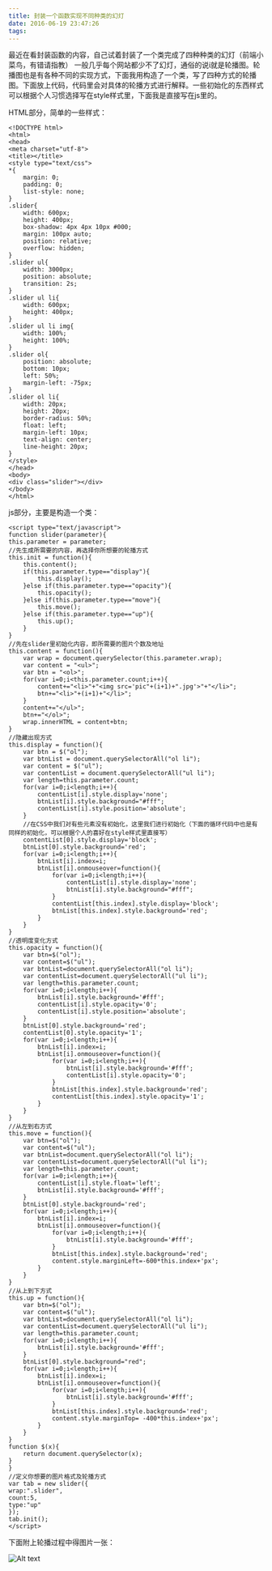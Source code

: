 ```yaml
---
title: 封装一个函数实现不同种类的幻灯
date: 2016-06-19 23:47:26
tags:
---
```

最近在看封装函数的内容，自己试着封装了一个类完成了四种种类的幻灯（前端小菜鸟，有错请指教）
一般几乎每个网站都少不了幻灯，通俗的说i就是轮播图。轮播图也是有各种不同的实现方式，下面我用构造了一个类，写了四种方式的轮播图。下面放上代码，代码里会对具体的轮播方式进行解释。一些初始化的东西样式可以根据个人习惯选择写在style样式里，下面我是直接写在js里的。

HTML部分，简单的一些样式：

	<!DOCTYPE html>
	<html>
	<head>
	<meta charset="utf-8">
	<title></title>
	<style type="text/css">
    *{
        margin: 0;
        padding: 0;
        list-style: none;
    }
    .slider{
        width: 600px;
        height: 400px;
        box-shadow: 4px 4px 10px #000;
        margin: 100px auto;
        position: relative;
        overflow: hidden;
    }
    .slider ul{
        width: 3000px;
        position: absolute;
        transition: 2s;
    }
    .slider ul li{
        width: 600px;
        height: 400px;
    }
    .slider ul li img{
        width: 100%;
        height: 100%;
    }
    .slider ol{
        position: absolute;
        bottom: 10px;
        left: 50%;
        margin-left: -75px;
    }
    .slider ol li{
        width: 20px;
        height: 20px;
        border-radius: 50%;
        float: left;
        margin-left: 10px;
        text-align: center;
        line-height: 20px;
    }
	</style>
	</head>
	<body>
	<div class="slider"></div>
	</body>
	</html>
	
js部分，主要是构造一个类：

	<script type="text/javascript">
	function slider(parameter){
    this.parameter = parameter;
    //先生成所需要的内容，再选择你所想要的轮播方式
    this.init = function(){
        this.content();
        if(this.parameter.type=="display"){
            this.display();
        }else if(this.parameter.type=="opacity"){
            this.opacity();
        }else if(this.parameter.type=="move"){
            this.move();
        }else if(this.parameter.type=="up"){
            this.up();
        }
    }
    //先在slider里初始化内容，即所需要的图片个数及地址
    this.content = function(){
        var wrap = document.querySelector(this.parameter.wrap);
        var content = "<ul>";
        var btn = "<ol>";
        for(var i=0;i<this.parameter.count;i++){
            content+="<li>"+"<img src='pic"+(i+1)+".jpg'>"+"</li>";
            btn+="<li>"+(i+1)+"</li>";
        }
        content+="</ul>";
        btn+="</ol>";
        wrap.innerHTML = content+btn;
    }
    //隐藏出现方式
    this.display = function(){
        var btn = $("ol");
        var btnList = document.querySelectorAll("ol li");
        var content = $("ul");
        var contentList = document.querySelectorAll("ul li");
        var length=this.parameter.count;
        for(var i=0;i<length;i++){
            contentList[i].style.display='none';
            btnList[i].style.background="#fff";
            contentList[i].style.position='absolute';
        }
        //在CSS中我们对有些元素没有初始化，这里我们进行初始化（下面的循环代码中也是有同样的初始化，可以根据个人的喜好在style样式里直接写）
        contentList[0].style.display='block';
        btnList[0].style.background='red';
        for(var i=0;i<length;i++){
            btnList[i].index=i;
            btnList[i].onmouseover=function(){
                for(var i=0;i<length;i++){
                    contentList[i].style.display='none';
                    btnList[i].style.background="#fff";
                }
                contentList[this.index].style.display='block';
                btnList[this.index].style.background='red';
            }
        }
    }
    //透明度变化方式
    this.opacity = function(){
        var btn=$("ol");
        var content=$("ul");
        var btnList=document.querySelectorAll("ol li");
        var contentList=document.querySelectorAll("ul li");
        var length=this.parameter.count;
        for(var i=0;i<length;i++){
            btnList[i].style.background='#fff';
            contentList[i].style.opacity='0';
            contentList[i].style.position='absolute';
        }
        btnList[0].style.background='red';
        contentList[0].style.opacity='1';
        for(var i=0;i<length;i++){
            btnList[i].index=i;
            btnList[i].onmouseover=function(){
                for(var i=0;i<length;i++){
                    btnList[i].style.background='#fff';
                    contentList[i].style.opacity='0';
                }
                btnList[this.index].style.background='red';
                contentList[this.index].style.opacity='1';
            }
        }
    }
    //从左到右方式
    this.move = function(){
        var btn=$("ol");
        var content=$("ul");
        var btnList=document.querySelectorAll("ol li");
        var contentList=document.querySelectorAll("ul li");
        var length=this.parameter.count;
        for(var i=0;i<length;i++){
            contentList[i].style.float='left';
            btnList[i].style.background='#fff';
        }
        btnList[0].style.background='red';
        for(var i=0;i<length;i++){
            btnList[i].index=i;
            btnList[i].onmouseover=function(){
                for(var i=0;i<length;i++){
                    btnList[i].style.background='#fff';
                }
                btnList[this.index].style.background='red';
                content.style.marginLeft=-600*this.index+'px';
            }
        }
    }
    //从上到下方式
    this.up = function(){
        var btn=$("ol");
        var content=$("ul");
        var btnList=document.querySelectorAll("ol li");
        var contentList=document.querySelectorAll("ul li");
        var length=this.parameter.count;
        for(var i=0;i<length;i++){
            btnList[i].style.background='#fff';
        }
        btnList[0].style.background="red";
        for(var i=0;i<length;i++){
            btnList[i].index=i;
            btnList[i].onmouseover=function(){
                for(var i=0;i<length;i++){
                    btnList[i].style.background='#fff';
                }
                btnList[this.index].style.background='red';
                content.style.marginTop= -400*this.index+'px';
            }
        }
    }
    function $(x){
        return document.querySelector(x);
    }
	}
	//定义你想要的图片格式及轮播方式
	var tab = new slider({
    wrap:".slider",
    count:5,
    type:"up"
	});
	tab.init();
	</script>
下面附上轮播过程中得图片一张：

![Alt text](http://a3.qpic.cn/psb?/V101Z8453moGbb/AyOYj0UYS.jFNOKHzYNQDLg.Y.CBQymbzxvzT79d19Y!/m/dAoBAAAAAAAAnull&bo=oALBAQAAAAABB0I!&rf=photolist&t=5)